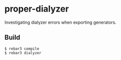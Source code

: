 proper-dialyzer
=====

Investigating dialyzer errors when exporting generators.

Build
-----

    $ rebar3 compile
    $ rebar3 dialyzer
